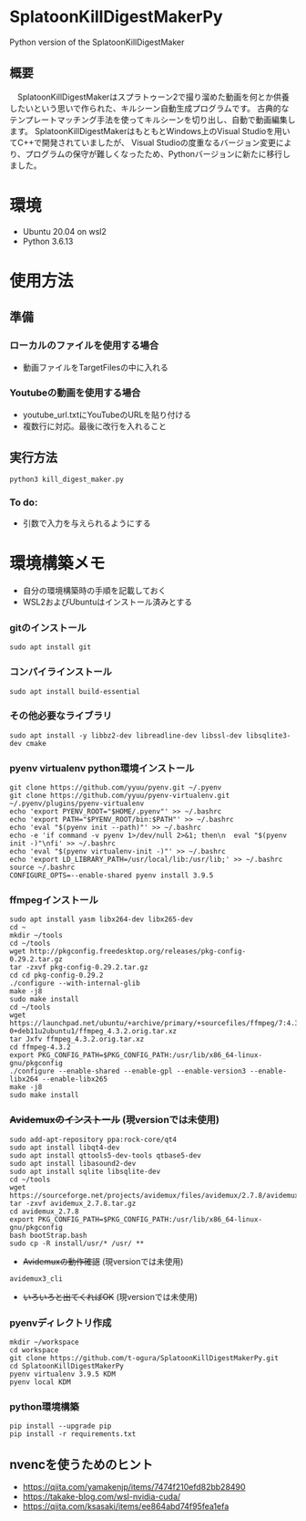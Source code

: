 # SplatoonKillDigestMakerPy
Python version of the SplatoonKillDigestMaker

## 概要
　SplatoonKillDigestMakerはスプラトゥーン2で撮り溜めた動画を何とか供養したいという思いで作られた、キルシーン自動生成プログラムです。
古典的なテンプレートマッチング手法を使ってキルシーンを切り出し、自動で動画編集します。
SplatoonKillDigestMakerはもともとWindows上のVisual Studioを用いてC++で開発されていましたが、
Visual Studioの度重なるバージョン変更により、プログラムの保守が難しくなったため、Pythonバージョンに新たに移行しました。

# 環境
- Ubuntu 20.04 on wsl2
- Python 3.6.13

# 使用方法
## 準備
### ローカルのファイルを使用する場合
- 動画ファイルをTargetFilesの中に入れる

### Youtubeの動画を使用する場合
- youtube_url.txtにYouTubeのURLを貼り付ける
- 複数行に対応。最後に改行を入れること

## 実行方法
```
python3 kill_digest_maker.py
```

### To do: 
- 引数で入力を与えられるようにする

# 環境構築メモ
- 自分の環境構築時の手順を記載しておく
- WSL2およびUbuntuはインストール済みとする
### gitのインストール
```
sudo apt install git
```
### コンパイラインストール
```
sudo apt install build-essential
```
### その他必要なライブラリ
```
sudo apt install -y libbz2-dev libreadline-dev libssl-dev libsqlite3-dev cmake
```
### pyenv virtualenv python環境インストール
```
git clone https://github.com/yyuu/pyenv.git ~/.pyenv
git clone https://github.com/yyuu/pyenv-virtualenv.git ~/.pyenv/plugins/pyenv-virtualenv
echo 'export PYENV_ROOT="$HOME/.pyenv"' >> ~/.bashrc
echo 'export PATH="$PYENV_ROOT/bin:$PATH"' >> ~/.bashrc
echo 'eval "$(pyenv init --path)"' >> ~/.bashrc
echo -e 'if command -v pyenv 1>/dev/null 2>&1; then\n  eval "$(pyenv init -)"\nfi' >> ~/.bashrc
echo 'eval "$(pyenv virtualenv-init -)"' >> ~/.bashrc
echo 'export LD_LIBRARY_PATH=/usr/local/lib:/usr/lib;' >> ~/.bashrc
source ~/.bashrc
CONFIGURE_OPTS=--enable-shared pyenv install 3.9.5
```
### ffmpegインストール
```
sudo apt install yasm libx264-dev libx265-dev
cd ~
mkdir ~/tools
cd ~/tools
wget http://pkgconfig.freedesktop.org/releases/pkg-config-0.29.2.tar.gz
tar -zxvf pkg-config-0.29.2.tar.gz
cd cd pkg-config-0.29.2
./configure --with-internal-glib
make -j8
sudo make install
cd ~/tools
wget https://launchpad.net/ubuntu/+archive/primary/+sourcefiles/ffmpeg/7:4.3.2-0+deb11u2ubuntu1/ffmpeg_4.3.2.orig.tar.xz
tar Jxfv ffmpeg_4.3.2.orig.tar.xz
cd ffmpeg-4.3.2
export PKG_CONFIG_PATH=$PKG_CONFIG_PATH:/usr/lib/x86_64-linux-gnu/pkgconfig
./configure --enable-shared --enable-gpl --enable-version3 --enable-libx264 --enable-libx265
make -j8
sudo make install
```
### ~~Avidemuxのインストール~~ (現versionでは未使用)
```
sudo add-apt-repository ppa:rock-core/qt4
sudo apt install libqt4-dev
sudo apt install qttools5-dev-tools qtbase5-dev
sudo apt install libasound2-dev
sudo apt install sqlite libsqlite-dev
cd ~/tools
wget https://sourceforge.net/projects/avidemux/files/avidemux/2.7.8/avidemux_2.7.8.tar.gz
tar -zxvf avidemux_2.7.8.tar.gz
cd avidemux_2.7.8
export PKG_CONFIG_PATH=$PKG_CONFIG_PATH:/usr/lib/x86_64-linux-gnu/pkgconfig
bash bootStrap.bash
sudo cp -R install/usr/* /usr/ **
```
-  ~~Avidemuxの動作確認~~ (現versionでは未使用)
```
avidemux3_cli
```
- ~~いろいろと出てくればOK~~ (現versionでは未使用)

### pyenvディレクトリ作成
```
mkdir ~/workspace
cd workspace
git clone https://github.com/t-ogura/SplatoonKillDigestMakerPy.git
cd SplatoonKillDigestMakerPy
pyenv virtualenv 3.9.5 KDM
pyenv local KDM
```
### python環境構築
```
pip install --upgrade pip
pip install -r requirements.txt
```

## nvencを使うためのヒント
- https://qiita.com/yamakenjp/items/7474f210efd82bb28490
- https://takake-blog.com/wsl-nvidia-cuda/
- https://qiita.com/ksasaki/items/ee864abd74f95fea1efa
